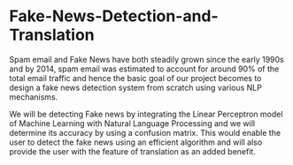 # Fake-News-Detection-and-Translation
Spam email and Fake News have both steadily grown since the early 1990s and by 2014, spam email was estimated to account for around 90% of the total email traffic and hence the basic goal of our project becomes to design a fake news detection system from scratch using various NLP mechanisms.

We will be detecting Fake news by integrating the Linear Perceptron model of Machine Learning with Natural Language Processing and we will determine its accuracy by using a confusion matrix. This would enable the user to detect the fake news using an efficient algorithm and will also provide the user with the feature of translation as an added benefit.
